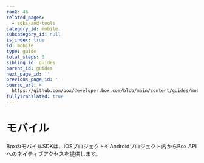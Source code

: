 ```yaml
---
rank: 46
related_pages:
  - sdks-and-tools
category_id: mobile
subcategory_id: null
is_index: true
id: mobile
type: guide
total_steps: 0
sibling_id: guides
parent_id: guides
next_page_id: ''
previous_page_id: ''
source_url: >-
  https://github.com/box/developer.box.com/blob/main/content/guides/mobile/0-index.md
fullyTranslated: true
---
```

# モバイル

BoxのモバイルSDKは、iOSプロジェクトやAndroidプロジェクト内からBox APIへのネイティブアクセスを提供します。
